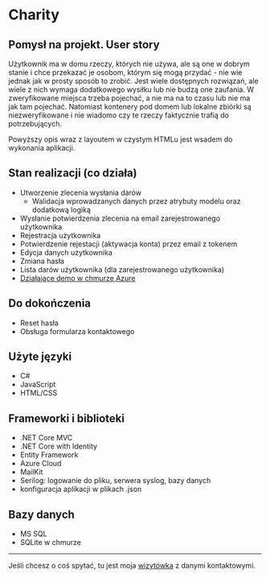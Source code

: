 # Charity

## Pomysł na projekt. User story

Użytkownik ma w domu rzeczy, których nie używa, ale są one w dobrym stanie i chce przekazać je osobom, którym się mogą przydać - nie wie jednak jak w prosty sposób to zrobić.
Jest wiele dostępnych rozwiązań, ale wiele z nich wymaga dodatkowego wysiłku lub nie budzą one zaufania.
W zweryfikowane miejsca trzeba pojechać, a nie ma na to czasu lub nie ma jak tam pojechać. Natomiast kontenery pod domem lub lokalne zbiórki są niezweryfikowane i nie wiadomo czy te rzeczy faktycznie trafią do potrzebujących.

Powyższy opis wraz z layoutem w czystym HTMLu jest wsadem do wykonania aplikacji.

## Stan realizacji (co działa)

- Utworzenie zlecenia wysłania darów
  - Walidacja wprowadzanych danych przez atrybuty modelu oraz dodatkową logiką
- Wysłanie potwierdzenia zlecenia na email zarejestrowanego użytkownika
- Rejestracja użytkownika
- Potwierdzenie rejestacji (aktywacja konta) przez email z tokenem
- Edycja danych użytkownika
- Zmiana hasła
- Lista darów użytkownika (dla zarejestrowanego użytkownika)
- [Działające demo w chmurze Azure](https://drugie-zycie.azurewebsites.net)

## Do dokończenia

- Reset hasła
- Obsługa formularza kontaktowego

## Użyte języki

- C#
- JavaScript
- HTML/CSS

## Frameworki i biblioteki

- .NET Core MVC
- .NET Core with Identity
- Entity Framework
- Azure Cloud
- MailKit
- Serilog: logowanie do pliku, serwera syslog, bazy danych
- konfiguracja aplikacji w plikach .json

## Bazy danych

- MS SQL
- SQLite w chmurze

---
Jeśli chcesz o coś spytać, tu jest moja [wizytówka](https://www.adameczek.pl "My Homepage") z danymi kontaktowymi.
